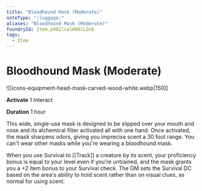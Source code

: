 ```yaml
---
title: "Bloodhound Mask (Moderate)"
noteType: ":luggage:"
aliases: "Bloodhound Mask (Moderate)"
foundryId: Item.p98IlcwlHN9iLZnb
tags:
  - Item
---
```


# Bloodhound Mask (Moderate)
![[icons-equipment-head-mask-carved-wood-white.webp|150]]

**Activate** 1 Interact

**Duration** 1 hour

This wide, single-use mask is designed to be slipped over your mouth and nose and its alchemical filter activated all with one hand. Once activated, the mask sharpens odors, giving you imprecise scent a 30 foot range. You can't wear other masks while you're wearing a bloodhound mask.

When you use Survival to [[Track]] a creature by its scent, your proficiency bonus is equal to your level even if you're untrained, and the mask grants you a +2 item bonus to your Survival check. The GM sets the Survival DC based on the area's ability to hold scent rather than on visual clues, as normal for using scent.


